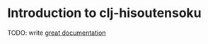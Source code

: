 # Introduction to clj-hisoutensoku

TODO: write [great documentation](http://jacobian.org/writing/great-documentation/what-to-write/)
